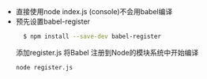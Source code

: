 - 直接使用node index.js (console)不会用babel编译
- 预先设置babel-register
  ```sh
    $ npm install --save-dev babel-register
  ```
  添加register.js
  将Babel 注册到Node的模块系统中开始编译
  ```sh
  node register.js
  ```
